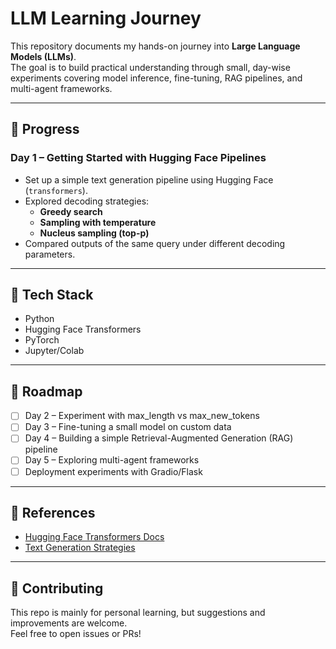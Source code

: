 # LLM Learning Journey

This repository documents my hands-on journey into **Large Language Models (LLMs)**.  
The goal is to build practical understanding through small, day-wise experiments covering model inference, fine-tuning, RAG pipelines, and multi-agent frameworks.

---

## 📅 Progress

### Day 1 – Getting Started with Hugging Face Pipelines
- Set up a simple text generation pipeline using Hugging Face (`transformers`).
- Explored decoding strategies:
  - **Greedy search**
  - **Sampling with temperature**
  - **Nucleus sampling (top-p)**
- Compared outputs of the same query under different decoding parameters.

---

## 🔧 Tech Stack
- Python
- Hugging Face Transformers
- PyTorch
- Jupyter/Colab

---

## 🚀 Roadmap
- [ ] Day 2 – Experiment with max_length vs max_new_tokens  
- [ ] Day 3 – Fine-tuning a small model on custom data  
- [ ] Day 4 – Building a simple Retrieval-Augmented Generation (RAG) pipeline  
- [ ] Day 5 – Exploring multi-agent frameworks  
- [ ] Deployment experiments with Gradio/Flask  

---

## 📖 References
- [Hugging Face Transformers Docs](https://huggingface.co/docs/transformers)  
- [Text Generation Strategies](https://huggingface.co/docs/transformers/main/en/generation_strategies)  

---

## 🤝 Contributing
This repo is mainly for personal learning, but suggestions and improvements are welcome.  
Feel free to open issues or PRs!

